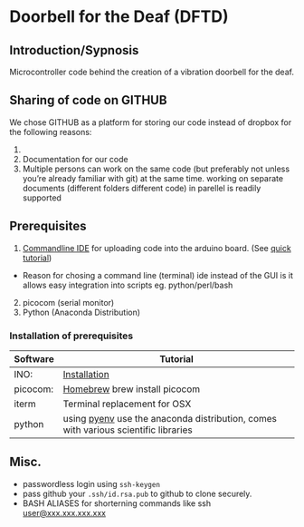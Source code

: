 Doorbell for the Deaf (DFTD)
====

## Introduction/Sypnosis
Microcontroller code behind the creation of a vibration doorbell for the deaf.

## Sharing of code on GITHUB

We chose GITHUB as a platform for storing our code instead of dropbox for the following reasons:

1. 
2. Documentation for our code
3. Multiple persons can work on the same code (but preferably not unless you’re already familiar with git) at the same time.
        working on separate documents (different folders different code) in parellel is readily supported


## Prerequisites

1. [Commandline IDE](http://inotool.org/) for uploading code into the arduino board. (See [quick tutorial](http://inotool.org/quickstart))
 * Reason for chosing a command line (terminal) ide instead of the GUI is it allows easy integration into scripts eg. python/perl/bash
2. picocom (serial monitor)
3. Python (Anaconda Distribution)

### Installation of prerequisites

| Software | Tutorial                                                                                                            |
| ----     | ----                                                                                                                |
| INO:     | [Installation](http://codeslingers.co.uk/2014/04/19/developing-arduino-in-vim/)                                     |
| picocom: | [Homebrew](http://brew.sh/) brew install picocom                                                                    |
| iterm    | Terminal replacement for OSX                                                                                        |
| python   | using [pyenv](https://github.com/yyuu/pyenv) use the anaconda distribution, comes with various scientific libraries |


## Misc. 

* passwordless login using `ssh-keygen`
* pass github your `.ssh/id.rsa.pub` to github to clone securely.
* BASH ALIASES for shorterning commands like ssh user@xxx.xxx.xxx.xxx 
